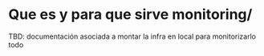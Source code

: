 # Que es y para que sirve monitoring/

TBD: documentación asociada a montar la infra en local para monitorizarlo todo
